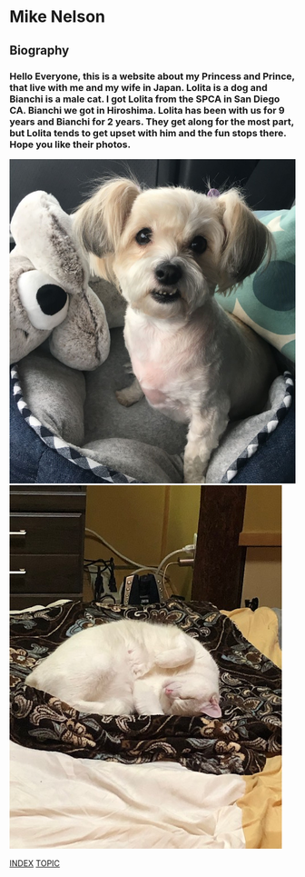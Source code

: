 # Mike Nelson

## Biography
### Hello Everyone, this is a website about my Princess and Prince, that live with me and my wife in Japan.  Lolita is a dog and Bianchi is a male cat.  I got Lolita from the SPCA in San Diego CA.  Bianchi we got in Hiroshima.  Lolita has been with us for 9 years and Bianchi for 2 years.  They get along for the most part, but Lolita tends to get upset with him and the fun stops there.  Hope you like their photos.

![DOGCAT](DOG23.jpg)
![DOGCAT1](CAT1.jpg)

[INDEX](index.md)
[TOPIC](topic.md)
